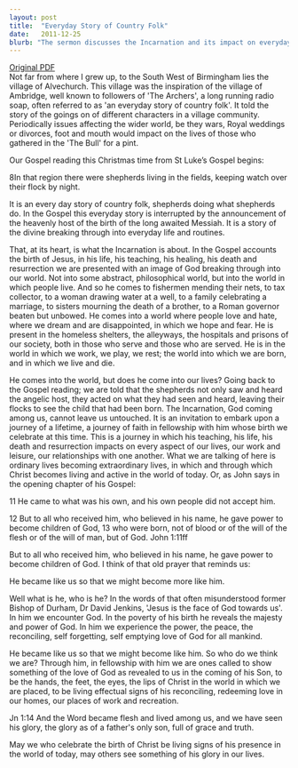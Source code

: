 ```yaml
---
layout: post
title:  "Everyday Story of Country Folk"
date:   2011-12-25
blurb: "The sermon discusses the Incarnation and its impact on everyday life. It emphasizes how God's divine intervention breaks through our daily routines, transforming ordinary lives into extraordinary ones. The sermon invites us to embark on a journey of faith, allowing Christ's teachings to influence every aspect of our lives."
---
```

[Original PDF](/assets/pdf/christmas2011.pdf)    
Not far from where I grew up, to the South West of Birmingham lies the village of Alvechurch. This village was the inspiration of the village of Ambridge, well known to followers of 'The Archers', a long running radio soap, often referred to as 'an everyday story of country folk'. It told the story of the goings on of different characters in a village community. Periodically issues affecting the wider world, be they wars, Royal weddings or divorces, foot and mouth would impact on the lives of those who gathered in the 'The Bull' for a pint.

Our Gospel reading this Christmas time from St Luke’s Gospel begins:

8In that region there were shepherds living in the fields, keeping watch over their flock by night.

It is an every day story of country folk, shepherds doing what shepherds do. In the Gospel this everyday story is interrupted by the announcement of the heavenly host of the birth of the long awaited Messiah. It is a story of the divine breaking through into everyday life and routines.

That, at its heart, is what the Incarnation is about. In the Gospel accounts the birth of Jesus, in his life, his teaching, his healing, his death and resurrection we are presented with an image of God breaking through into our world. Not into some abstract, philosophical world, but into the world in which people live. And so he comes to fishermen mending their nets, to tax collector, to a woman drawing water at a well, to a family celebrating a marriage, to sisters mourning the death of a brother, to a Roman governor beaten but unbowed. He comes into a world where people love and hate, where we dream and are disappointed, in which we hope and fear. He is present in the homeless shelters, the alleyways, the hospitals and prisons of our society, both in those who serve and those who are served. He is in the world in which we work, we play, we rest; the world into which we are born, and in which we live and die.

He comes into the world, but does he come into our lives? Going back to the Gospel reading; we are told that the shepherds not only saw and heard the angelic host, they acted on what they had seen and heard, leaving their flocks to see the child that had been born. The Incarnation, God coming among us, cannot leave us untouched. It is an invitation to embark upon a journey of a lifetime, a journey of faith in fellowship with him whose birth we celebrate at this time. This is a journey in which his teaching, his life, his death and resurrection impacts on every aspect of our lives, our work and leisure, our relationships with one another. What we are talking of here is ordinary lives becoming extraordinary lives, in which and through which Christ becomes living and active in the world of today. Or, as John says in the opening chapter of his Gospel:

11 He came to what was his own, and his own people did not accept him.

12 But to all who received him, who believed in his name, he gave power to become children of God, 13 who were born, not of blood or of the will of the flesh or of the will of man, but of God. John 1:11ff

But to all who received him, who believed in his name, he gave power to become children of God. I think of that old prayer that reminds us:

He became like us so that we might become more like him.

Well what is he, who is he? In the words of that often misunderstood former Bishop of Durham, Dr David Jenkins, 'Jesus is the face of God towards us'. In him we encounter God. In the poverty of his birth he reveals the majesty and power of God. In him we experience the power, the peace, the reconciling, self forgetting, self emptying love of God for all mankind.

He became like us so that we might become like him. So who do we think we are? Through him, in fellowship with him we are ones called to show something of the love of God as revealed to us in the coming of his Son, to be the hands, the feet, the eyes, the lips of Christ in the world in which we are placed, to be living effectual signs of his reconciling, redeeming love in our homes, our places of work and recreation.

Jn 1:14 And the Word became flesh and lived among us, and we have seen his glory, the glory as of a father's only son, full of grace and truth.

May we who celebrate the birth of Christ be living signs of his presence in the world of today, may others see something of his glory in our lives.
